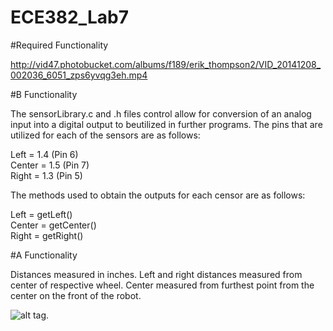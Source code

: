 ECE382_Lab7
===========

#Required Functionality

http://vid47.photobucket.com/albums/f189/erik_thompson2/VID_20141208_002036_6051_zps6yvqg3eh.mp4

#B Functionality

The sensorLibrary.c and .h files control allow for conversion of an analog input into a digital output
to beutilized in further programs.  The pins that are utilized for each of the sensors are as follows:

Left = 1.4 (Pin 6)  
Center = 1.5 (Pin 7)  
Right =  1.3 (Pin 5)  

The methods used to obtain the outputs for each censor are as follows:

Left = getLeft()  
Center = getCenter()  
Right =  getRight() 

#A Functionality

Distances measured in inches.  Left and right distances measured from center of respective wheel.  Center measured from furthest point from the center on the front of the robot.

![alt tag](http://i47.photobucket.com/albums/f189/erik_thompson2/Lab7picA_zps4649e9c1.png
 "TO-220 Config").
